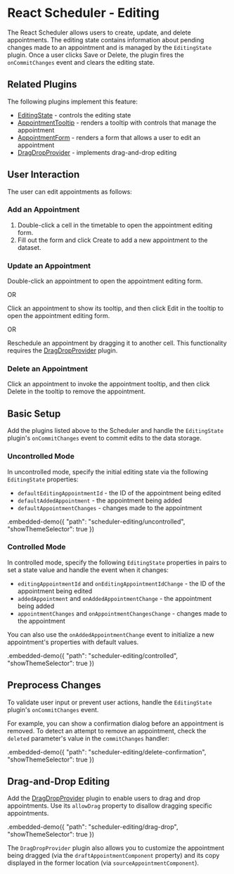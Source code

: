 # React Scheduler - Editing

The React Scheduler allows users to create, update, and delete appointments. The editing state contains information about pending changes made to an appointment and is managed by the `EditingState` plugin. Once a user clicks Save or Delete, the plugin fires the `onCommitChanges` event and clears the editing state.

## Related Plugins

The following plugins implement this feature:

- [EditingState](../reference/editing-state.md) - controls the editing state
- [AppointmentTooltip](../reference/appointment-tooltip.md) - renders a tooltip with controls that manage the appointment
- [AppointmentForm](../reference/appointment-form.md) - renders a form that allows a user to edit an appointment
- [DragDropProvider](../reference/drag-drop-provider.md) - implements drag-and-drop editing

## User Interaction

The user can edit appointments as follows:

### Add an Appointment

1. Double-click a cell in the timetable to open the appointment editing form.
2. Fill out the form and click Create to add a new appointment to the dataset.

### Update an Appointment

Double-click an appointment to open the appointment editing form.

OR

Click an appointment to show its tooltip, and then click Edit in the tooltip to open the appointment editing form.

OR

Reschedule an appointment by dragging it to another cell. This functionality requires the [DragDropProvider](../reference/drag-drop-provider.md) plugin.

### Delete an Appointment

Click an appointment to invoke the appointment tooltip, and then click Delete in the tooltip to remove the appointment.

## Basic Setup

Add the plugins listed above to the Scheduler and handle the `EditingState` plugin's `onCommitChanges` event to commit edits to the data storage.

### Uncontrolled Mode

In uncontrolled mode, specify the initial editing state via the following `EditingState` properties:

- `defaultEditingAppointmentId` - the ID of the appointment being edited
- `defaultAddedAppointment` - the appointment being added
- `defaultAppointmentChanges` - changes made to the appointment

.embedded-demo({ "path": "scheduler-editing/uncontrolled", "showThemeSelector": true })

### Controlled Mode

In controlled mode, specify the following `EditingState` properties in pairs to set a state value and handle the event when it changes:

- `editingAppointmentId` and `onEditingAppointmentIdChange` - the ID of the appointment being edited
- `addedAppointment` and `onAddedAppointmentChange` - the appointment being added
- `appointmentChanges` and `onAppointmentChangesChange` - changes made to the appointment

You can also use the `onAddedAppointmentChange` event to initialize a new appointment's properties with default values.

.embedded-demo({ "path": "scheduler-editing/controlled", "showThemeSelector": true })

## Preprocess Changes

To validate user input or prevent user actions, handle the `EditingState` plugin's `onCommitChanges` event.

For example, you can show a confirmation dialog before an appointment is removed. To detect an attempt to remove an appointment, check the `deleted` parameter's value in the `commitChanges` handler:

.embedded-demo({ "path": "scheduler-editing/delete-confirmation", "showThemeSelector": true })

## Drag-and-Drop Editing

Add the [DragDropProvider](../reference/drag-drop-provider.md) plugin to enable users to drag and drop appointments. Use its `allowDrag` property to disallow dragging specific appointments.

.embedded-demo({ "path": "scheduler-editing/drag-drop", "showThemeSelector": true })

The `DragDropProvider` plugin also allows you to customize the appointment being dragged (via the `draftAppointmentComponent` property) and its copy displayed in the former location (via `sourceAppointmentComponent`).
